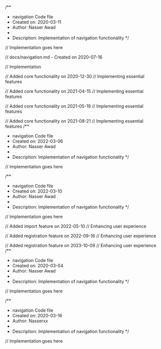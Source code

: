 /**
 * navigation Code file
 * Created on: 2020-03-11
 * Author: Nasser Awad
 *
 * Description: Implementation of navigation functionality
 */
 
// Implementation goes here

// docs/navigation.md - Created on 2020-07-16

// Implementation

// Added core functionality on 2020-12-30
// Implementing essential features

// Added core functionality on 2021-04-15
// Implementing essential features

// Added core functionality on 2021-05-19
// Implementing essential features

// Added core functionality on 2021-08-21
// Implementing essential features
/**
 * navigation Code file
 * Created on: 2022-03-06
 * Author: Nasser Awad
 *
 * Description: Implementation of navigation functionality
 */
 
// Implementation goes here

/**
 * navigation Code file
 * Created on: 2022-03-10
 * Author: Nasser Awad
 *
 * Description: Implementation of navigation functionality
 */
 
// Implementation goes here


// Added import feature on 2022-05-10
// Enhancing user experience

// Added registration feature on 2022-09-16
// Enhancing user experience

// Added registration feature on 2023-10-09
// Enhancing user experience
/**
 * navigation Code file
 * Created on: 2020-03-04
 * Author: Nasser Awad
 *
 * Description: Implementation of navigation functionality
 */
 
// Implementation goes here

/**
 * navigation Code file
 * Created on: 2020-03-16
 * Author: Nasserxx
 *
 * Description: Implementation of navigation functionality
 */
 
// Implementation goes here

